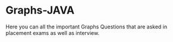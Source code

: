 # Graphs-JAVA
Here you can all the important Graphs Questions that are asked in placement exams as well as interview.

